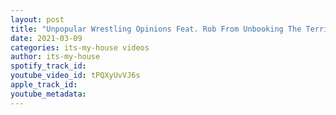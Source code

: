 ```yaml
---
layout: post
title: "Unpopular Wrestling Opinions Feat. Rob From Unbooking The Territory | #EP28"
date: 2021-03-09
categories: its-my-house videos
author: its-my-house
spotify_track_id: 
youtube_video_id: tPQXyUvVJ6s
apple_track_id: 
youtube_metadata: 
---
```

